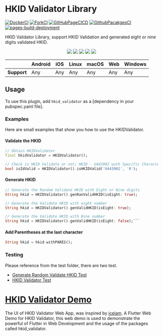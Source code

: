 # HKID Validator Library
[![DockerCI](https://github.com/wchklaus/hkid_validator/actions/workflows/docker-ci.yml/badge.svg)](https://github.com/wchklaus/hkid_validator/actions/workflows/docker-ci.yml)
[![ForkCI](https://github.com/wchklaus/hkid_validator/actions/workflows/fork-ci.yml/badge.svg)](https://github.com/wchklaus/hkid_validator/actions/workflows/fork-ci.yml)
[![GitHubPageCICD](https://github.com/wchklaus/hkid_validator/actions/workflows/github-page-cicd.yml/badge.svg)](https://github.com/wchklaus/hkid_validator/actions/workflows/github-page-cicd.yml)
[![GithubPacakgesCI](https://github.com/wchklaus/hkid_validator/actions/workflows/github-packages-ci.yml/badge.svg)](https://github.com/wchklaus/hkid_validator/actions/workflows/github-packages-ci.yml)
[![pages-build-deployment](https://github.com/wchklaus/hkid_validator/actions/workflows/pages/pages-build-deployment/badge.svg)](https://github.com/wchklaus/hkid_validator/actions/workflows/pages/pages-build-deployment)

HKID Validator Library, support HKID Validation and generated eight or nine digits validated HKID.

<p align="center">
     <a href="https://github.com/flutter/flutter/tree/3.3" alt="Flutter">
        <img src="https://img.shields.io/badge/Flutter-v3.3.0 (stable)-4BC51D.svg?style=flat" /></a>
     <a alt="Dart">
        <img src="https://img.shields.io/badge/Dart-v2.18.0 (stable)-4BC51D.svg?style=flat" /></a>
     <a alt="DevTools">
        <img src="https://img.shields.io/badge/DevTools-v2.15.0 (stable)-4BC51D.svg?style=flat" /></a>
     <a alt="VS Code">
        <img src="https://img.shields.io/badge/VS Code-v1.67.2-4BC51D.svg?style=flat" /></a>
     <a alt="VS Code">
        <img src="https://img.shields.io/badge/Docker-v20.10.12-4BC51D.svg?style=flat" /></a>
</p>

|             | Android | iOS  | Linux | macOS  | Web | Windows     |
|-------------|---------|------|-------|--------|-----|-------------|
| **Support** | Any | Any | Any   | Any | Any | Any         |

## Usage
To use this plugin, add `hkid_validator` as a [dependency in your pubspec.yaml file].

### Examples
Here are small examples that show you how to use the HKIDValidator.

#### Validate the HKID 
```dart
// Obtain HKIDValidator.
final hkidValidator = HKIDValidator();

// Check is HKID Validate or not; HKID - U443902 wuth Specific Character 0
bool isIdValid = HKIDValidator().isHKIDValid('U443902', '0');
```

####  Generate HKID 
```dart
// Generate the Random Validate HKID with Eight or Nine digits
String hkid = HKIDValidator().genRanValidHKID(isEight: true);

// Generate the Validate HKID with eight number
String hkid = HKIDValidator().genValidHKID(isEight: true);

// Generate the Validate HKID with Nine number
String hkid = HKIDValidator().genValidHKID(isEight: false);```
```

####  Add Parentheses at the last character
```dart
String hkid = hkid.withPARES();
```

### Testing
Please reference from the test folder, there are two test.
- [Generate Random Validate HKID Test](https://github.com/wchklaus/hkid_validator/tree/main/test/gen_random_validate_hkid_test.dart)
- [HKID Validator Test](https://github.com/wchklaus/hkid_validator/tree/main/test/hkid_validator_test.dart)

# [HKID Validator Demo](example)
The UI of HKID Validator Web App, was inspired by [icelam](https://github.com/icelam/hkid-generator).
A Flutter Web Demo for HKID Validator, this web demo is used to demonstrate the powerful of Flutter in Web Development and the usage of the packages called hkid_validator.
